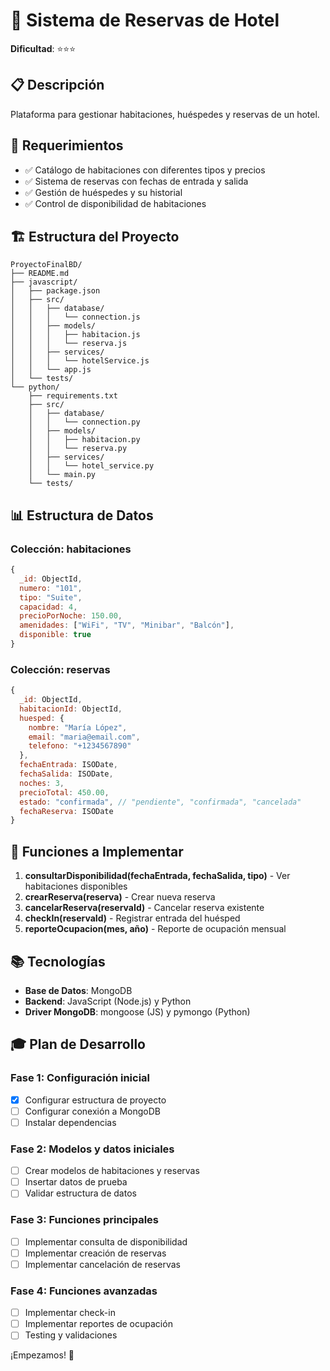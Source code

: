 # 🏨 Sistema de Reservas de Hotel

**Dificultad**: ⭐⭐⭐

## 📋 Descripción
Plataforma para gestionar habitaciones, huéspedes y reservas de un hotel.

## 🎯 Requerimientos
- ✅ Catálogo de habitaciones con diferentes tipos y precios
- ✅ Sistema de reservas con fechas de entrada y salida
- ✅ Gestión de huéspedes y su historial
- ✅ Control de disponibilidad de habitaciones

## 🏗️ Estructura del Proyecto

```
ProyectoFinalBD/
├── README.md
├── javascript/
│   ├── package.json
│   ├── src/
│   │   ├── database/
│   │   │   └── connection.js
│   │   ├── models/
│   │   │   ├── habitacion.js
│   │   │   └── reserva.js
│   │   ├── services/
│   │   │   └── hotelService.js
│   │   └── app.js
│   └── tests/
└── python/
    ├── requirements.txt
    ├── src/
    │   ├── database/
    │   │   └── connection.py
    │   ├── models/
    │   │   ├── habitacion.py
    │   │   └── reserva.py
    │   ├── services/
    │   │   └── hotel_service.py
    │   └── main.py
    └── tests/
```

## 📊 Estructura de Datos

### Colección: habitaciones
```javascript
{
  _id: ObjectId,
  numero: "101",
  tipo: "Suite",
  capacidad: 4,
  precioPorNoche: 150.00,
  amenidades: ["WiFi", "TV", "Minibar", "Balcón"],
  disponible: true
}
```

### Colección: reservas
```javascript
{
  _id: ObjectId,
  habitacionId: ObjectId,
  huesped: {
    nombre: "María López",
    email: "maria@email.com",
    telefono: "+1234567890"
  },
  fechaEntrada: ISODate,
  fechaSalida: ISODate,
  noches: 3,
  precioTotal: 450.00,
  estado: "confirmada", // "pendiente", "confirmada", "cancelada"
  fechaReserva: ISODate
}
```

## 🚀 Funciones a Implementar

1. **consultarDisponibilidad(fechaEntrada, fechaSalida, tipo)** - Ver habitaciones disponibles
2. **crearReserva(reserva)** - Crear nueva reserva
3. **cancelarReserva(reservaId)** - Cancelar reserva existente
4. **checkIn(reservaId)** - Registrar entrada del huésped
5. **reporteOcupacion(mes, año)** - Reporte de ocupación mensual

## 📚 Tecnologías
- **Base de Datos**: MongoDB
- **Backend**: JavaScript (Node.js) y Python
- **Driver MongoDB**: mongoose (JS) y pymongo (Python)

## 🎓 Plan de Desarrollo

### Fase 1: Configuración inicial
- [x] Configurar estructura de proyecto
- [ ] Configurar conexión a MongoDB
- [ ] Instalar dependencias

### Fase 2: Modelos y datos iniciales
- [ ] Crear modelos de habitaciones y reservas
- [ ] Insertar datos de prueba
- [ ] Validar estructura de datos

### Fase 3: Funciones principales
- [ ] Implementar consulta de disponibilidad
- [ ] Implementar creación de reservas
- [ ] Implementar cancelación de reservas

### Fase 4: Funciones avanzadas
- [ ] Implementar check-in
- [ ] Implementar reportes de ocupación
- [ ] Testing y validaciones

¡Empezamos! 🚀